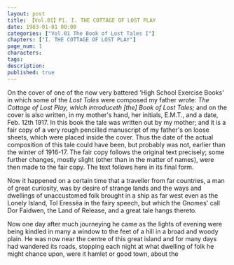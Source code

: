 ```yaml
---
layout: post
title: 【Vol.01】P1. I. THE COTTAGE OF LOST PLAY
date: 1983-01-01 00:00
categories: ["Vol.01 The Book of Lost Tales I"]
chapters: ["I. THE COTTAGE OF LOST PLAY"]
page_num: 1
characters: 
tags: 
description: 
published: true
---
```


On the cover of one of the now very battered ‘High School Exercise Books' in which some of the <I>Lost Tales </I>were composed my father wrote: <I>The Cottage of Lost Play, which introduceth [the] Book of Lost Tales; </I>and on the cover is also written, in my mother's hand, her initials, E.M.T., and a date, Feb. 12th 1917. In this book the tale was written out by my mother; and it is a fair copy of a very rough pencilled manuscript of my father's on loose sheets, which were placed inside the cover. Thus the date of the actual composition of this tale could have been, but probably was not, earlier than the winter of 1916-17. The fair copy follows the original text precisely; some further changes, mostly slight (other than in the matter of names), were then made to the fair copy. The text follows here in its final form.

Now it happened on a certain time that a traveller from far countries, a man of great curiosity, was by desire of strange lands and the ways and dwellings of unaccustomed folk brought in a ship as far west even as the Lonely Island, Tol Eressëa in the fairy speech, but which the Gnomes' call Dor Faidwen, the Land of Release, and a great tale hangs thereto.

Now one day after much journeying he came as the lights of evening were being kindled in many a window to the feet of a hill in a broad and woody plain. He was now near the centre of this great island and for many days had wandered its roads, stopping each night at what dwelling of folk he might chance upon, were it hamlet or good town, about the
